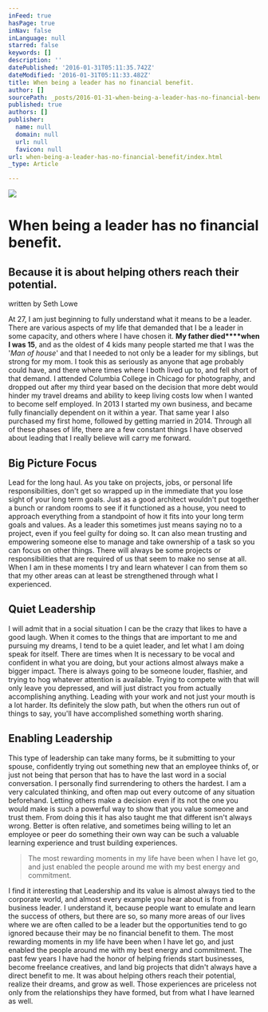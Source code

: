 ```yaml
---
inFeed: true
hasPage: true
inNav: false
inLanguage: null
starred: false
keywords: []
description: ''
datePublished: '2016-01-31T05:11:35.742Z'
dateModified: '2016-01-31T05:11:33.482Z'
title: When being a leader has no financial benefit.
author: []
sourcePath: _posts/2016-01-31-when-being-a-leader-has-no-financial-benefit.md
published: true
authors: []
publisher:
  name: null
  domain: null
  url: null
  favicon: null
url: when-being-a-leader-has-no-financial-benefit/index.html
_type: Article

---
```

![](https://s3-us-west-2.amazonaws.com/the-grid-img/p/c98b6ec67ad0ce4f1d378c275baba208cb161321.jpg)

# When being a leader has no financial benefit.

## Because it is about helping others reach their potential.

written by Seth Lowe

At 27, I am just beginning to fully understand what it means to be a leader. There are various aspects of my life that demanded that I be a leader in some capacity, and others where I have chosen it. **My father died****when I was 15**, and as the oldest of 4 kids many people started me that I was the '_Man of house_' and that I needed to not only be a leader for my siblings, but strong for my mom. I took this as seriously as anyone that age probably could have, and there where times where I both lived up to, and fell short of that demand. I attended Columbia College in Chicago for photography, and dropped out after my third year based on the decision that more debt would hinder my travel dreams and ability to keep living costs low when I wanted to become self employed. In 2013 I started my own business, and became fully financially dependent on it within a year. That same year I also purchased my first home, followed by getting married in 2014\. Through all of these phases of life, there are a few constant things I have observed about leading that I really believe will carry me forward.

## Big Picture Focus

Lead for the long haul. As you take on projects, jobs, or personal life responsibilities, don't get so wrapped up in the immediate that you lose sight of your long term goals. Just as a good architect wouldn't put together a bunch or random rooms to see if it functioned as a house, you need to approach everything from a standpoint of how it fits into your long term goals and values. As a leader this sometimes just means saying no to a project, even if you feel guilty for doing so. It can also mean trusting and empowering someone else to manage and take ownership of a task so you can focus on other things. There will always be some projects or responsibilities that are required of us that seem to make no sense at all. When I am in these moments I try and learn whatever I can from them so that my other areas can at least be strengthened through what I experienced.

## Quiet Leadership

I will admit that in a social situation I can be the crazy that likes to have a good laugh. When it comes to the things that are important to me and pursuing my dreams, I tend to be a quiet leader, and let what I am doing speak for itself. There are times when It is necessary to be vocal and confident in what you are doing, but your actions almost always make a bigger impact. There is always going to be someone louder, flashier, and trying to hog whatever attention is available. Trying to compete with that will only leave you depressed, and will just distract you from actually accomplishing anything. Leading with your work and not just your mouth is a lot harder. Its definitely the slow path, but when the others run out of things to say, you'll have accomplished something worth sharing.

## Enabling Leadership

This type of leadership can take many forms, be it submitting to your spouse, confidently trying out something new that an employee thinks of, or just not being that person that has to have the last word in a social conversation. I personally find surrendering to others the hardest. I am a very calculated thinking, and often map out every outcome of any situation beforehand. Letting others make a decision even if its not the one you would make is such a powerful way to show that you value someone and trust them. From doing this it has also taught me that different isn't always wrong. Better is often relative, and sometimes being willing to let an employee or peer do something their own way can be such a valuable learning experience and trust building experiences.

> The most rewarding moments in my life have been when I have let go, and just enabled the people around me with my best energy and commitment.

I find it interesting that Leadership and its value is almost always tied to the corporate world, and almost every example you hear about is from a business leader. I understand it, because people want to emulate and learn the success of others, but there are so, so many more areas of our lives where we are often called to be a leader but the opportunities tend to go ignored because their may be no financial benefit to them. The most rewarding moments in my life have been when I have let go, and just enabled the people around me with my best energy and commitment. The past few years I have had the honor of helping friends start businesses, become freelance creatives, and land big projects that didn't always have a direct benefit to me. It was about helping others reach their potential, realize their dreams, and grow as well. Those experiences are priceless not only from the relationships they have formed, but from what I have learned as well.